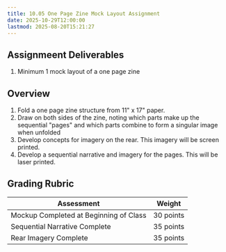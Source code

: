 ```yaml
---
title: 10.05 One Page Zine Mock Layout Assignment
date: 2025-10-29T12:00:00
lastmod: 2025-08-20T15:21:27
---
```


## Assignmeent Deliverables

1. Minimum 1 mock layout of a one page zine

## Overview

1. Fold a one page zine structure from 11" x 17" paper.
2. Draw on both sides of the zine, noting which parts make up the sequential "pages" and which parts combine to form a singular image when unfolded
3. Develop concepts for imagery on the rear. This imagery will be screen printed.
4. Develop a sequential narrative and imagery for the pages. This will be laser printed.

## Grading Rubric

<div class="responsive-table-markdown">

| Assessment                             | Weight    |
| -------------------------------------- | --------- |
| Mockup Completed at Beginning of Class | 30 points |
| Sequential Narrative Complete          | 35 points |
| Rear Imagery Complete                  | 35 points |

</div>
